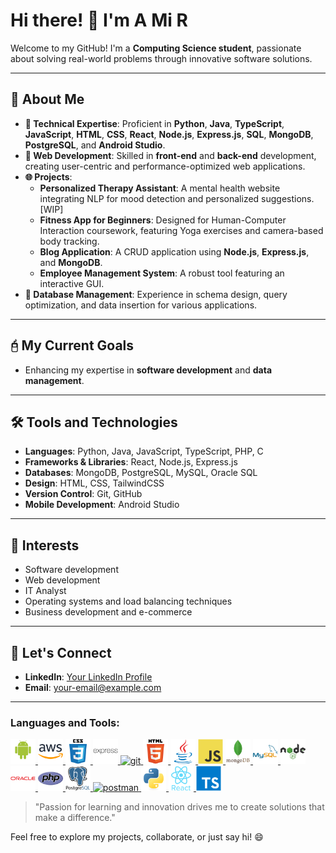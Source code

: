 # Hi there! 👋 I'm A Mi R

Welcome to my GitHub! I'm a **Computing Science student**, passionate about solving real-world problems through innovative software solutions.

---

## 🚀 About Me
- **🔧 Technical Expertise**: Proficient in **Python**, **Java**, **TypeScript**, **JavaScript**, **HTML**, **CSS**, **React**, **Node.js**, **Express.js**, **SQL**, **MongoDB**, **PostgreSQL**, and **Android Studio**.
- **🔅 Web Development**: Skilled in **front-end** and **back-end** development, creating user-centric and performance-optimized web applications.
- **🌐 Projects**:
  - **Personalized Therapy Assistant**: A mental health website integrating NLP for mood detection and personalized suggestions. [WIP]
  - **Fitness App for Beginners**: Designed for Human-Computer Interaction coursework, featuring Yoga exercises and camera-based body tracking.
  - **Blog Application**: A CRUD application using **Node.js**, **Express.js**, and **MongoDB**.
  - **Employee Management System**: A robust tool featuring an interactive GUI.
- **📂 Database Management**: Experience in schema design, query optimization, and data insertion for various applications.


---

## 🖯 My Current Goals

- Enhancing my expertise in **software development** and **data management**.

---

## 🛠️ Tools and Technologies
- **Languages**: Python, Java, JavaScript, TypeScript, PHP, C
- **Frameworks & Libraries**: React, Node.js, Express.js
- **Databases**: MongoDB, PostgreSQL, MySQL, Oracle SQL
- **Design**: HTML, CSS, TailwindCSS
- **Version Control**: Git, GitHub
- **Mobile Development**: Android Studio

---

## 🌱 Interests
- Software development
- Web development
- IT Analyst
- Operating systems and load balancing techniques
- Business development and e-commerce

---

## 📧 Let's Connect
- **LinkedIn**: [Your LinkedIn Profile](https://linkedin.com/in/amir-hossain1)
- **Email**: [your-email@example.com](mailto:mdamirhossain059@gmail.com)

---

<h3 align="left">Languages and Tools:</h3>
<p align="left"> <a href="https://developer.android.com" target="_blank" rel="noreferrer"> <img src="https://raw.githubusercontent.com/devicons/devicon/master/icons/android/android-original-wordmark.svg" alt="android" width="40" height="40"/> </a> <a href="https://aws.amazon.com" target="_blank" rel="noreferrer"> <img src="https://raw.githubusercontent.com/devicons/devicon/master/icons/amazonwebservices/amazonwebservices-original-wordmark.svg" alt="aws" width="40" height="40"/> </a> <a href="https://www.w3schools.com/css/" target="_blank" rel="noreferrer"> <img src="https://raw.githubusercontent.com/devicons/devicon/master/icons/css3/css3-original-wordmark.svg" alt="css3" width="40" height="40"/> </a> <a href="https://expressjs.com" target="_blank" rel="noreferrer"> <img src="https://raw.githubusercontent.com/devicons/devicon/master/icons/express/express-original-wordmark.svg" alt="express" width="40" height="40"/> </a> <a href="https://git-scm.com/" target="_blank" rel="noreferrer"> <img src="https://www.vectorlogo.zone/logos/git-scm/git-scm-icon.svg" alt="git" width="40" height="40"/> </a> <a href="https://www.w3.org/html/" target="_blank" rel="noreferrer"> <img src="https://raw.githubusercontent.com/devicons/devicon/master/icons/html5/html5-original-wordmark.svg" alt="html5" width="40" height="40"/> </a> <a href="https://www.java.com" target="_blank" rel="noreferrer"> <img src="https://raw.githubusercontent.com/devicons/devicon/master/icons/java/java-original.svg" alt="java" width="40" height="40"/> </a> <a href="https://developer.mozilla.org/en-US/docs/Web/JavaScript" target="_blank" rel="noreferrer"> <img src="https://raw.githubusercontent.com/devicons/devicon/master/icons/javascript/javascript-original.svg" alt="javascript" width="40" height="40"/> </a> <a href="https://www.mongodb.com/" target="_blank" rel="noreferrer"> <img src="https://raw.githubusercontent.com/devicons/devicon/master/icons/mongodb/mongodb-original-wordmark.svg" alt="mongodb" width="40" height="40"/> </a> <a href="https://www.mysql.com/" target="_blank" rel="noreferrer"> <img src="https://raw.githubusercontent.com/devicons/devicon/master/icons/mysql/mysql-original-wordmark.svg" alt="mysql" width="40" height="40"/> </a> <a href="https://nodejs.org" target="_blank" rel="noreferrer"> <img src="https://raw.githubusercontent.com/devicons/devicon/master/icons/nodejs/nodejs-original-wordmark.svg" alt="nodejs" width="40" height="40"/> </a> <a href="https://www.oracle.com/" target="_blank" rel="noreferrer"> <img src="https://raw.githubusercontent.com/devicons/devicon/master/icons/oracle/oracle-original.svg" alt="oracle" width="40" height="40"/> </a> <a href="https://www.php.net" target="_blank" rel="noreferrer"> <img src="https://raw.githubusercontent.com/devicons/devicon/master/icons/php/php-original.svg" alt="php" width="40" height="40"/> </a> <a href="https://www.postgresql.org" target="_blank" rel="noreferrer"> <img src="https://raw.githubusercontent.com/devicons/devicon/master/icons/postgresql/postgresql-original-wordmark.svg" alt="postgresql" width="40" height="40"/> </a> <a href="https://postman.com" target="_blank" rel="noreferrer"> <img src="https://www.vectorlogo.zone/logos/getpostman/getpostman-icon.svg" alt="postman" width="40" height="40"/> </a> <a href="https://www.python.org" target="_blank" rel="noreferrer"> <img src="https://raw.githubusercontent.com/devicons/devicon/master/icons/python/python-original.svg" alt="python" width="40" height="40"/> </a> <a href="https://reactjs.org/" target="_blank" rel="noreferrer"> <img src="https://raw.githubusercontent.com/devicons/devicon/master/icons/react/react-original-wordmark.svg" alt="react" width="40" height="40"/> </a> <a href="https://www.typescriptlang.org/" target="_blank" rel="noreferrer"> <img src="https://raw.githubusercontent.com/devicons/devicon/master/icons/typescript/typescript-original.svg" alt="typescript" width="40" height="40"/> </a> </p>


> "Passion for learning and innovation drives me to create solutions that make a difference."

Feel free to explore my projects, collaborate, or just say hi! 😄
